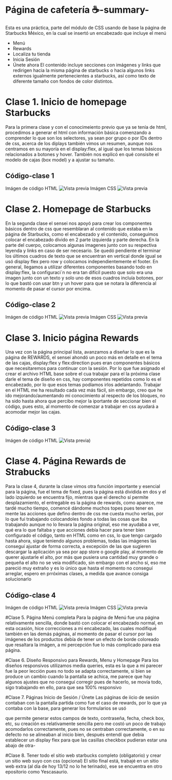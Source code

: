 # Página de cafetería ☕-summary-
Esta es una práctica, parte del módulo de CSS usando de base la página de Starbucks México, en la cual se insertó un encabezado que incluye el menú
- Menú
- Rewards
- Localiza tu tienda
- Inicia Sesión
- Únete ahora
El contenido incluye secciones con imágenes y links que redirigen hacia la misma página de starbucks o hacia algunos links externos igualmente pertenecientes a starbucks, así como texto de diferente tamaño con fondos de color distintos.

# Clase 1. Inicio de homepage Starbucks
Para la primera clase y con el conocimeiento previo que ya se tenía de html, procedimos a generar el html con información básica comenzando a comprender lo que son los selectores, ya sean por grupo o por IDs dentro de css, acerca de los diplays también vimos un resumen, aunque nos centramos en su mayoría en el display:flex, al igual que los temas básicos relacionados a botones y hover.
También nos explicó en qué consisite el modelo de cajas (box model) y a ajustar su tamaño.

## Código-clase 1
Imágen de código HTML
![Vista previa](https://i.postimg.cc/V6y5Jh07/inicioS.png)
Imágen CSS
![Vista previa](https://i.postimg.cc/d06S1bfF/cssS.png)


# Clase 2. Homepage de Starbucks
En la segunda clase el sensei nos apoyó para crear los componentes básicos dentro de css que resemblaran al contenido que estaba en la página de Starbucks, como el encabezado y el contenido, conseguimos colocar el encabezado divido en 2 parte izquierda y parte derecha.
En la parte del cuerpo, colocamos algunas imagenes junto con su respectiva leyenda y links en caso de ser necesario.
Se quedó pendiente el terminar los últimos cuadros de texto que se encuentran en vertical donde igual se usó display flex pero row y colocamos independientemente el footer.
En general, llegamos a utilizar diferentes componentes basando todo en display:flex, la configuraci´n no era tan difícil puesto que solo era una imagen junto con un texto y solo uno de esos cuadros incluía botones, por lo que bastó con usar btn y un hover para que se notara la diferencia al momento de pasar el cursor por encima.

## Código-clase 2
Imágen de código HTML
![Vista previa](https://ibb.co/tKmJ1nR)
Imágen CSS
![Vista previa](https://ibb.co/3CGRS69)

# Clase 3. Inicio página Rewards
Una vez con la página principal lista, avanzamos a diseñar lo que es la página de REWARDS, el sensei ahondó un poco más en detalle en el tema de las cajas, display:flex y flex:direction pues eran componentes básicos que necesitaremos para continuar con la sesión.
Por lo que fue asignado el crear el archivo HTML base sobre el cua trabajar para el la próxima clase darle el tema de diseño en css, hay componentes repetidos como lo es el encabezado, por lo que esos temas podíamos irlos adelantando.
Trabajar en el HTML me ha resultado cada vez más fácil, sin embargo, creo que he ido mejorando/aumentando mi conocimiento al respecto de los bloques, no ha sido hasta ahora que percibo mejor la iportante de seccionar bien el código, pues esto, al momento de comenzar a trabajar en css ayudará a acomodar mejor las cajas.

## Código-clase 3
Imágen de código HTML
![Vista previa](https://ibb.co/zP2qtqX))

# Clase 4. Página Rewards de Strabucks 
Para la clase 4, durante la clase vimos otra función importante y esencial para la página, fue el tema de fixed, pues la página está dividida en dos y el lado izquierdo se encuentra fijo, mientras que el derecho sí permite desplazamiento, el entregable es la página de rewards, como aparece, me tardé mucho tiempo, comencé dándome muchos topes pues tener en mente las acciones que defino dentro de css me cuesta mucho verlas, por lo que fui trabajando colocandoles fondo a todas las cosas que iba trabajando aunque no lo llevara la página original, eso me ayudaba a ver, qué era lo que faltaba y que acciones debía hacer para tener bien configurado el código, tanto en HTML como en css, lo que tengo cargado hasta ahora, sigue teniendo algunos problemas, todas las imágenes las conseguí ajustar de forma correcta, a excepción de las que sugieren descargar la aplicación ya sea por app store o google play, al momento de querer ajustarle el alto, por más que pusiera una cantidad muy grande o pequeña el alto no se veía modificado, sin embargo con el ancho sí, eso me pareció muy extraño y es lo único que hasta el momento no conseguí arreglar, espero en prróximas clases, a medida que avance consiga solucionarlo

## Código-clase 4
Imágen de código HTML
![Vista previa](https://ibb.co/DCxTKc8)
Imágen CSS
![Vista previa](https://ibb.co/TrMBdBL)

#Clase 5. Página Menú completa
Para la página de Menú fue una página relativamente sencilla, donde bastó con colocar el encabezado normal, en esta ocasión, hice correcciones a mi encabezado, las cuales modifiqué también en las demás páginas, al momento de pasar el cursor por las imágenes de los productos debía de tener un efecto de borde coloreado que resaltara la imágen, a mi percepción fue lo más complicado para esa página.

#Clase 6. Diseño Responsivo para Rewards, Menu y Homepage
Para los diseños responsivos utilizamos media queries, esta es la que a mi parecer fue la peor lección pues no todo se adapta correctamente, si bien se produce un cambio cuando la pantalla se achica, me parece que hay algunos ajustes que no conseguí corregir pues de hacerlo, se movía todo, sigo trabajando en ello, para que sea 100% responsivo

#Clase 7. Páginas Inicio de Sesión / Únete
Las páginas de iicio de sesión contaban con la pantalla partida como fue el caso de rewards, por lo que ya contaba con la base, para generar los formularios se usó <form> que permite generar estos campos de texto, contraseña, fecha, check box, etc, su creación es relativamente sencilla pero  me costó un poco de trabajo acomodarlos correctamente, pues no se centraban correctamente, o en su defecto no se alineaban al inicio bien, después entendí que debía establecer un display flex para que las casillas checkbox pudieran estar una abajo de otra-

#Clase 8. Tener todo el sitio web starbucks completo (obligatorio) y crear un sitio web suyo con css (opcional)
El sitio final está, trabajé en un sitio web extra (al día de hoy 13/12 no lo he terinado), ese se encuentra en otro epositorio como Yescasaurio.
